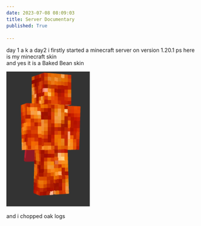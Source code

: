 ```yaml
---
date: 2023-07-08 08:09:03
title: Server Documentary
published: True

---
```


day 1 a k a day2 i firstly started a minecraft server on version 1.20.1 ps here is my minecraft skin   
and yes it is a Baked Bean skin

![Alt text](/idk.PNG)


and i chopped oak logs 

